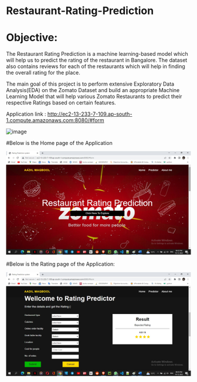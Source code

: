 # Restaurant-Rating-Prediction


# Objective:

The Restaurant Rating Prediction is a machine learning-based model which will help us to predict the rating of the restaurant in Bangalore. The dataset also contains reviews for each of the restaurants which will help in finding the overall rating for the place.

The main goal of this project is to perform extensive Exploratory Data Analysis(EDA) on the Zomato Dataset and 
build an appropriate Machine Learning Model that will help various Zomato Restaurants to predict their respective Ratings based on certain features.

Application link :  http://ec2-13-233-7-109.ap-south-1.compute.amazonaws.com:8080/#form

![image](https://user-images.githubusercontent.com/57321948/196933065-4b16c235-f3b9-4391-9cfe-4affcec87c35.png)

#Below is the Home page of the Application 

![image](https://github.com/Odulah/Restaurant-Rating-Prediction/blob/main/ss1.jpg)

#Below is the Rating page of the Application:

![image](https://github.com/Odulah/Restaurant-Rating-Prediction/blob/main/ss4.jpg)




